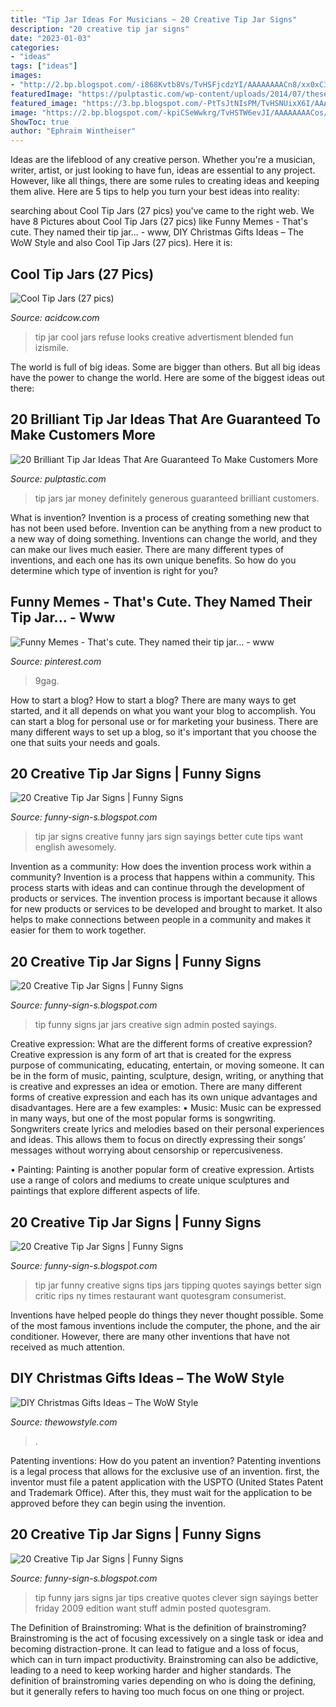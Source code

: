 ```yaml
---
title: "Tip Jar Ideas For Musicians ~ 20 Creative Tip Jar Signs"
description: "20 creative tip jar signs"
date: "2023-01-03"
categories:
- "ideas"
tags: ["ideas"]
images:
- "http://2.bp.blogspot.com/-i868Kvtb8Vs/TvHSFjcdzYI/AAAAAAAACn8/xx0xC3afLoc/s640/funny+tip+jars+006.jpg"
featuredImage: "https://pulptastic.com/wp-content/uploads/2014/07/these-tip-jars-will-definitely-get-money-15.jpg"
featured_image: "https://3.bp.blogspot.com/-PtTsJtNIsPM/TvHSNUixX6I/AAAAAAAACoU/IO-T2VuV6NY/s1600/funny+tip+jars+009.jpg"
image: "https://2.bp.blogspot.com/-kpiCSeWwkrg/TvHSTW6evJI/AAAAAAAACos/UJXB42FDjXw/s640/funny+tip+jars+012.jpg"
ShowToc: true
author: "Ephraim Wintheiser"
---
```



Ideas are the lifeblood of any creative person. Whether you're a musician, writer, artist, or just looking to have fun, ideas are essential to any project. However, like all things, there are some rules to creating ideas and keeping them alive. Here are 5 tips to help you turn your best ideas into reality:

	

		
searching about Cool Tip Jars (27 pics) you've came to the right web. We have 8 Pictures about Cool Tip Jars (27 pics) like Funny Memes - That&#039;s cute. They named their tip jar... - www, DIY Christmas Gifts Ideas – The WoW Style and also Cool Tip Jars (27 pics). Here it is:
		
    
## Cool Tip Jars (27 Pics)

<img loading=lazy src="https://cdn.acidcow.com/pics/20180108/tip_23.jpg" onerror="this.onerror=null;this.src='https://tse2.mm.bing.net/th?id=OIP.LnUHayi-fwAmIwSkKfgg1gHaNl&amp;pid=15.1';" alt="Cool Tip Jars (27 pics)">

_Source: acidcow.com_

>tip jar cool jars refuse looks creative advertisment blended fun izismile. 

	

The world is full of big ideas. Some are bigger than others. But all big ideas have the power to change the world. Here are some of the biggest ideas out there:

    
## 20 Brilliant Tip Jar Ideas That Are Guaranteed To Make Customers More

<img loading=lazy src="https://pulptastic.com/wp-content/uploads/2014/07/these-tip-jars-will-definitely-get-money-15.jpg" onerror="this.onerror=null;this.src='https://tse1.mm.bing.net/th?id=OIP.ZdM7poTGaGHAQmBt2nsfSQHaIg&amp;pid=15.1';" alt="20 Brilliant Tip Jar Ideas That Are Guaranteed To Make Customers More">

_Source: pulptastic.com_

>tip jars jar money definitely generous guaranteed brilliant customers. 

	

What is invention?
Invention is a process of creating something new that has not been used before. Invention can be anything from a new product to a new way of doing something. Inventions can change the world, and they can make our lives much easier. There are many different types of inventions, and each one has its own unique benefits. So how do you determine which type of invention is right for you?

    
## Funny Memes - That&#039;s Cute. They Named Their Tip Jar... - Www

<img loading=lazy src="https://i.pinimg.com/736x/42/dd/fd/42ddfdb3dd84fdbe77470032fc4eec1d--tip-jars-jokes-photos.jpg" onerror="this.onerror=null;this.src='https://tse1.mm.bing.net/th?id=OIP.u6d3lxIS96cjuJ1GOwwNPQHaJ3&amp;pid=15.1';" alt="Funny Memes - That&#039;s cute. They named their tip jar... - www">

_Source: pinterest.com_

>9gag. 

	

How to start a blog?
How to start a blog? There are many ways to get started, and it all depends on what you want your blog to accomplish. You can start a blog for personal use or for marketing your business. There are many different ways to set up a blog, so it's important that you choose the one that suits your needs and goals.

    
## 20 Creative Tip Jar Signs | Funny Signs

<img loading=lazy src="https://3.bp.blogspot.com/-PtTsJtNIsPM/TvHSNUixX6I/AAAAAAAACoU/IO-T2VuV6NY/s1600/funny+tip+jars+009.jpg" onerror="this.onerror=null;this.src='https://tse4.mm.bing.net/th?id=OIP.e98RrqR8KS7GcKvqnYi6_wHaFj&amp;pid=15.1';" alt="20 Creative Tip Jar Signs | Funny Signs">

_Source: funny-sign-s.blogspot.com_

>tip jar signs creative funny jars sign sayings better cute tips want english awesomely. 

	

Invention as a community: How does the invention process work within a community?
Invention is a process that happens within a community. This process starts with ideas and can continue through the development of products or services. The invention process is important because it allows for new products or services to be developed and brought to market. It also helps to make connections between people in a community and makes it easier for them to work together.

    
## 20 Creative Tip Jar Signs | Funny Signs

<img loading=lazy src="https://2.bp.blogspot.com/-kpiCSeWwkrg/TvHSTW6evJI/AAAAAAAACos/UJXB42FDjXw/s640/funny+tip+jars+012.jpg" onerror="this.onerror=null;this.src='https://tse4.mm.bing.net/th?id=OIP.fPza6x36Y58toO6wry1gfQAAAA&amp;pid=15.1';" alt="20 Creative Tip Jar Signs | Funny Signs">

_Source: funny-sign-s.blogspot.com_

>tip funny signs jar jars creative sign admin posted sayings. 

	

Creative expression: What are the different forms of creative expression?
Creative expression is any form of art that is created for the express purpose of communicating, educating, entertain, or moving someone. It can be in the form of music, painting, sculpture, design, writing, or anything that is creative and expresses an idea or emotion. There are many different forms of creative expression and each has its own unique advantages and disadvantages. Here are a few examples: 
• Music: Music can be expressed in many ways, but one of the most popular forms is songwriting. Songwriters create lyrics and melodies based on their personal experiences and ideas. This allows them to focus on directly expressing their songs’ messages without worrying about censorship or repercusiveness. 

• Painting: Painting is another popular form of creative expression. Artists use a range of colors and mediums to create unique sculptures and paintings that explore different aspects of life.

    
## 20 Creative Tip Jar Signs | Funny Signs

<img loading=lazy src="http://2.bp.blogspot.com/-i868Kvtb8Vs/TvHSFjcdzYI/AAAAAAAACn8/xx0xC3afLoc/s640/funny+tip+jars+006.jpg" onerror="this.onerror=null;this.src='https://tse4.mm.bing.net/th?id=OIP.aECgsSPCITpnHH2GuXCJPAAAAA&amp;pid=15.1';" alt="20 Creative Tip Jar Signs | Funny Signs">

_Source: funny-sign-s.blogspot.com_

>tip jar funny creative signs tips jars tipping quotes sayings better sign critic rips ny times restaurant want quotesgram consumerist. 

	

Inventions have helped people do things they never thought possible. Some of the most famous inventions include the computer, the phone, and the air conditioner. However, there are many other inventions that have not received as much attention.

    
## DIY Christmas Gifts Ideas – The WoW Style

<img loading=lazy src="http://thewowstyle.com/wp-content/uploads/2014/12/DIY-Christmas-gift-–-Hershey’s-kisses-in-a-whisk.jpg" onerror="this.onerror=null;this.src='https://tse3.mm.bing.net/th?id=OIP.RsKio-n-Bj-MEjZ91oySNgHaL2&amp;pid=15.1';" alt="DIY Christmas Gifts Ideas – The WoW Style">

_Source: thewowstyle.com_

>. 

	

Patenting inventions: How do you patent an invention?
Patenting inventions is a legal process that allows for the exclusive use of an invention. first, the inventor must file a patent application with the USPTO (United States Patent and Trademark Office). After this, they must wait for the application to be approved before they can begin using the invention.

    
## 20 Creative Tip Jar Signs | Funny Signs

<img loading=lazy src="https://2.bp.blogspot.com/-O5LlCGGa5xY/TvHSXfqyRlI/AAAAAAAACo8/of6XOSvfegU/s1600/funny+tip+jars+014.jpg" onerror="this.onerror=null;this.src='https://tse4.mm.bing.net/th?id=OIP.rEyTipEkO_KFSfnEwvNNcAAAAA&amp;pid=15.1';" alt="20 Creative Tip Jar Signs | Funny Signs">

_Source: funny-sign-s.blogspot.com_

>tip funny jars signs jar tips creative quotes clever sign sayings better friday 2009 edition want stuff admin posted quotesgram. 

	

The Definition of Brainstroming: What is the definition of brainstroming?
Brainstroming is the act of focusing excessively on a single task or idea and becoming distraction-prone. It can lead to fatigue and a loss of focus, which can in turn impact productivity. Brainstroming can also be addictive, leading to a need to keep working harder and higher standards. The definition of brainstroming varies depending on who is doing the defining, but it generally refers to having too much focus on one thing or project.


